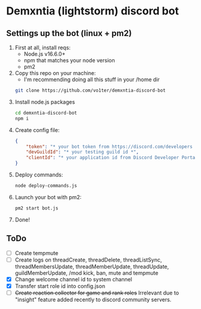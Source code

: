 # Demxntia (lightstorm) discord bot

## Settings up the bot (linux + pm2)

1. First at all, install reqs:
    * Node.js v16.6.0+
    * npm that matches your node version
    * pm2
2. Copy this repo on your machine:
    * I'm recommending doing all this stuff in your /home dir
    ```bash
    git clone https://github.com/vo1ter/demxntia-discord-bot
    ```
3. Install node.js packages
    ```bash
    cd demxntia-discord-bot
    npm i
    ```
4. Create config file:
    ```json
    {
        "token": "* your bot token from https://discord.com/developers *",
        "devGuildId": "* your testing guild id *",
        "clientId": "* your application id from Discord Developer Portal *"
    }
    ```
5. Deploy commands:
    ```bash
    node deploy-commands.js
    ```
6. Launch your bot with pm2:
    ```bash
    pm2 start bot.js
    ```
6. Done!

## ToDo
- [ ] Create tempmute
- [ ] Create logs on threadCreate, threadDelete, threadListSync, threadMembersUpdate, threadMemberUpdate, threadUpdate, guildMemberUpdate, /mod kick, ban, mute and tempmute
- [x] Change welcome channel id to system channel
- [x] Transfer start role id into config.json
- [ ] ~~Create reaction collector for game and rank roles~~ Irrelevant due to "insight" feature added recently to discord community servers.